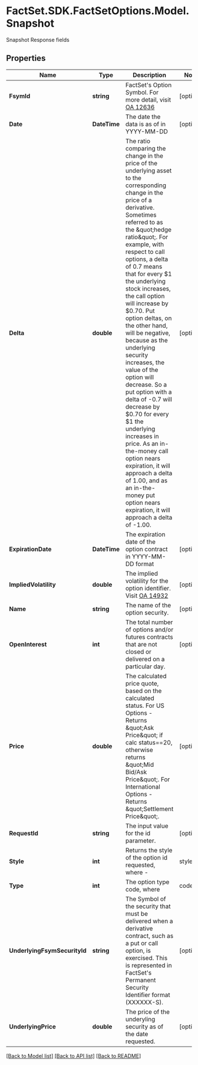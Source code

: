 # FactSet.SDK.FactSetOptions.Model.Snapshot
Snapshot Response fields

## Properties

Name | Type | Description | Notes
------------ | ------------- | ------------- | -------------
**FsymId** | **string** | FactSet&#39;s Option Symbol. For more detail, visit [OA 12636](https://my.apps.factset.com/oa/pages/12636#options) | [optional] 
**Date** | **DateTime** | The date the data is as of in YYYY-MM-DD | [optional] 
**Delta** | **double** | The ratio comparing the change in the price of the underlying asset to the corresponding change in the price of a derivative. Sometimes referred to as the \&quot;hedge ratio\&quot;. For example, with respect to call options, a delta of 0.7 means that for every $1 the underlying stock increases, the call option will increase by $0.70. Put option deltas, on the other hand, will be negative, because as the underlying security increases, the value of the option will decrease. So a put option with a delta of -0.7 will decrease by $0.70 for every $1 the underlying increases in price. As an in-the-money call option nears expiration, it will approach a delta of 1.00, and as an in-the-money put option nears expiration, it will approach a delta of -1.00.  | [optional] 
**ExpirationDate** | **DateTime** | The expiration date of the option contract in YYYY-MM-DD format | [optional] 
**ImpliedVolatility** | **double** | The implied volatility for the option identifier. Visit [OA 14932](https://my.apps.factset.com/oa/pages/14932)  | [optional] 
**Name** | **string** | The name of the option security. | [optional] 
**OpenInterest** | **int** | The total number of options and/or futures contracts that are not closed or delivered on a particular day. | [optional] 
**Price** | **double** | The calculated price quote, based on the calculated status. For US Options - Returns \&quot;Ask Price\&quot; if calc status&#x3D;&#x3D;20, otherwise returns \&quot;Mid Bid/Ask Price\&quot;. For International Options - Returns \&quot;Settlement Price\&quot;.  | [optional] 
**RequestId** | **string** | The input value for the id parameter. | [optional] 
**Style** | **int** | Returns the style of the option id requested, where -   |style|description| |- --|- --| |0|American| |1|European|  An American style option can be exercised anytime during its life. The majority of exchange-traded options are American.   Since investors have the freedom to exercise their American options at any point during the life of the contract, they are more valuable than European options which can only be exercised at maturity.   Consider this example- If you bought a Ford March Call option expiring in March of 2006, in March 2005 you would have the right to exercise the call option at anytime up until its expiration date. Had the Ford option been a European option, you could only exercise the option at the expiry date in March 2006. During the year, the share price could have been most optimal for exercise in December of 2005, but you would have to wait to exercise your option until March 2006, where it could be out of the money and virtually worthless. The name of this option style has nothing to do with the geographic location.  | [optional] 
**Type** | **int** | The option type code, where  |code|description| |- --|- --| |0|Equity Option| |2|Index Option| |99|Option on an ETF| |60|Option on a Future| |19|Option on a Spot FX Rate|  | [optional] 
**UnderlyingFsymSecurityId** | **string** | The Symbol of the security that must be delivered when a derivative contract, such as a put or call option, is exercised. This is represented in FactSet&#39;s Permanent Security Identifier format (XXXXXX-S).  | [optional] 
**UnderlyingPrice** | **double** | The price of the underyling security as of the date requested.  | [optional] 

[[Back to Model list]](../README.md#documentation-for-models) [[Back to API list]](../README.md#documentation-for-api-endpoints) [[Back to README]](../README.md)

